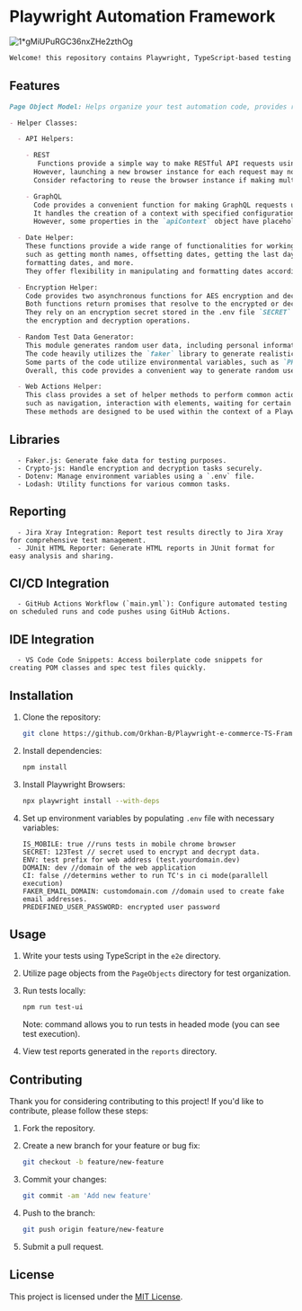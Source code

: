 # Playwright Automation Framework

![1*gMiUPuRGC36nxZHe2zthOg](https://github.com/Orkhan-B/Playwright-e-commerce-TS-Framework/assets/142970025/ed06847c-d74d-43a1-8e9d-7d886ded7c97)

```markdown
Welcome! this repository contains Playwright, TypeScript-based testing framework for e-commerce web application UI and API testing. This framework follows the Page Object Model (POM) design pattern and includes various helper classes and modules to streamline your testing process.
```

## Features

```markdown
Page Object Model: Helps organize your test automation code, provides reusable and maintainable page objects.

- Helper Classes:

  - API Helpers:

    - REST  
       Functions provide a simple way to make RESTful API requests using Playwright's browser automation capabilities.
      However, launching a new browser instance for each request may not be efficient for making multiple requests in rapid succession.
      Consider refactoring to reuse the browser instance if making multiple requests within the same execution context.

    - GraphQL
      Code provides a convenient function for making GraphQL requests using Playwright.
      It handles the creation of a context with specified configurations and performs assertions on the response before returning the parsed JSON data.
      However, some properties in the `apiContext` object have placeholder values and need to be properly configured based on the actual requirements of the API.

  - Date Helper:
    These functions provide a wide range of functionalities for working with dates,
    such as getting month names, offsetting dates, getting the last day of the month,
    formatting dates, and more.
    They offer flexibility in manipulating and formatting dates according to different requirements.

  - Encryption Helper:
    Code provides two asynchronous functions for AES encryption and decryption using the `crypto-js` library.
    Both functions return promises that resolve to the encrypted or decrypted value.
    They rely on an encryption secret stored in the .env file `SECRET` environment variable to perform
    the encryption and decryption operations.

  - Random Test Data Generator:
    This module generates random user data, including personal information such as name, email, date of birth, address, phone number, and credit card information.
    The code heavily utilizes the `faker` library to generate realistic fake data across various categories like personal information, finance, internet, location, and more.
    Some parts of the code utilize environmental variables, such as `PREDEFINED_USER_PASSWORD` and `FAKER_EMAIL_DOMAIN` drom .env file.
    Overall, this code provides a convenient way to generate random user data for testing or other purposes, leveraging the `faker` library to ensure realistic data.

  - Web Actions Helper:
    This class provides a set of helper methods to perform common actions on a web page,
    such as navigation, interaction with elements, waiting for certain conditions, and reading data from files.
    These methods are designed to be used within the context of a Playwright script for browser automation.
```

## Libraries

```
  - Faker.js: Generate fake data for testing purposes.
  - Crypto-js: Handle encryption and decryption tasks securely.
  - Dotenv: Manage environment variables using a `.env` file.
  - Lodash: Utility functions for various common tasks.
```

## Reporting

```
  - Jira Xray Integration: Report test results directly to Jira Xray for comprehensive test management.
  - JUnit HTML Reporter: Generate HTML reports in JUnit format for easy analysis and sharing.
```

## CI/CD Integration

```
  - GitHub Actions Workflow (`main.yml`): Configure automated testing on scheduled runs and code pushes using GitHub Actions.
```

## IDE Integration

```
  - VS Code Code Snippets: Access boilerplate code snippets for creating POM classes and spec test files quickly.
```

## Installation

1. Clone the repository:

   ```bash
   git clone https://github.com/Orkhan-B/Playwright-e-commerce-TS-Framework.git
   ```

2. Install dependencies:

   ```bash
   npm install
   ```

3. Install Playwright Browsers:

   ```bash
   npx playwright install --with-deps
   ```

4. Set up environment variables by populating `.env` file with necessary variables:

   ```plaintext
   IS_MOBILE: true //runs tests in mobile chrome browser
   SECRET: 123Test // secret used to encrypt and decrypt data.
   ENV: test prefix for web address (test.yourdomain.dev)
   DOMAIN: dev //domain of the web application
   CI: false //determins wether to run TC's in ci mode(parallell execution)
   FAKER_EMAIL_DOMAIN: customdomain.com //domain used to create fake email addresses.
   PREDEFINED_USER_PASSWORD: encrypted user password
   ```

## Usage

1. Write your tests using TypeScript in the `e2e` directory.

2. Utilize page objects from the `PageObjects` directory for test organization.

3. Run tests locally:

   ```bash
   npm run test-ui
   ```

   Note: command allows you to run tests in headed mode (you can see test execution).

4. View test reports generated in the `reports` directory.

## Contributing

Thank you for considering contributing to this project! If you'd like to contribute, please follow these steps:

1. Fork the repository.

2. Create a new branch for your feature or bug fix:

   ```bash
   git checkout -b feature/new-feature
   ```

3. Commit your changes:

   ```bash
   git commit -am 'Add new feature'
   ```

4. Push to the branch:

   ```bash
   git push origin feature/new-feature
   ```

5. Submit a pull request.

## License

This project is licensed under the [MIT License](LICENSE).
